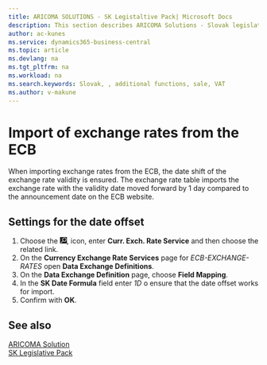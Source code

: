 ```yaml
---
title: ARICOMA SOLUTIONS - SK Legistaltive Pack| Microsoft Docs
description: This section describes ARICOMA Solutions - Slovak legislation
author: ac-kunes
ms.service: dynamics365-business-central
ms.topic: article
ms.devlang: na
ms.tgt_pltfrm: na
ms.workload: na
ms.search.keywords: Slovak, , additional functions, sale, VAT
ms.author: v-makune
---
```


# Import of exchange rates from the ECB

When importing exchange rates from the ECB, the date shift of the exchange rate validity is ensured.
The exchange rate table imports the exchange rate with the validity date moved forward by 1 day compared to the announcement date on the ECB website.

## Settings for the date offset

1. Choose the ![Lightbulb that opens the Tell Me feature.](media/ui-search/search_small.png "Tell me what you want to do"), icon, enter **Curr. Exch. Rate Service** and then choose the related link.
2. On the **Currency Exchange Rate Services** page for *ECB-EXCHANGE-RATES* open **Data Exchange Definitions**.
3. On the **Data Exchange Definition** page, choose **Field Mapping**.
4. In the **SK Date Formula** field enter *1D* o ensure that the date offset works for import.
5. Confirm with **OK**.

## See also

[ARICOMA Solution](../index.md)  
[SK Legislative Pack](ac-sk-legislative-pack.md)
